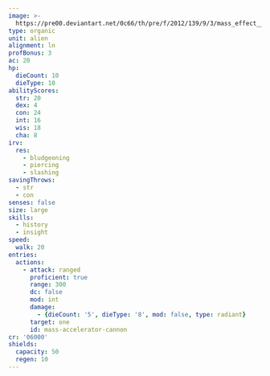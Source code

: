 ```yaml
---
image: >-
  https://pre00.deviantart.net/0c66/th/pre/f/2012/139/9/3/mass_effect__elcor_warriors_by_lipatov-d50d2p0.jpg
type: organic
unit: alien
alignment: ln
profBonus: 3
ac: 20
hp:
  dieCount: 10
  dieType: 10
abilityScores:
  str: 20
  dex: 4
  con: 24
  int: 16
  wis: 18
  cha: 8
irv:
  res:
    - bludgeoning
    - piercing
    - slashing
savingThrows:
  - str
  - con
senses: false
size: large
skills:
  - history
  - insight
speed:
  walk: 20
entries:
  actions:
    - attack: ranged
      proficient: true
      range: 300
      dc: false
      mod: int
      damage:
        - {dieCount: '5', dieType: '8', mod: false, type: radiant}
      target: one
      id: mass-accelerator-cannon
cr: '06000'
shields:
  capacity: 50
  regen: 10
---
```

